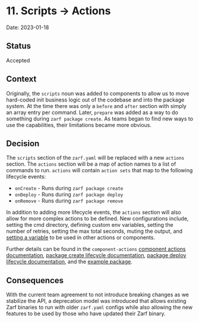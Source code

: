# 11. Scripts -> Actions

Date: 2023-01-18

## Status

Accepted

## Context

Originally, the `scripts` noun was added to components to allow us to move hard-coded init business logic out of the codebase and into the package system. At the time there was only a `before` and `after` section with simply an array entry per command. Later, `prepare` was added as a way to do something during `zarf package create`. As teams began to find new ways to use the capabilities, their limitations became more obvious.

## Decision

The `scripts` section of the `zarf.yaml` will be replaced with a new `actions` section. The `actions` section will be a map of action names to a list of commands to run. `actions` will contain `action sets` that map to the following lifecycle events:

- `onCreate` - Runs during `zarf package create`
- `onDeploy` - Runs during `zarf package deploy`
- `onRemove` - Runs during `zarf package remove`

In addition to adding more lifecycle events, the `actions` section will also allow for more complex actions to be defined. New configurations include, setting the cmd directory, defining custom env variables, setting the number of retries, setting the max total seconds, muting the output, and [setting a variable](../docs/3-create-a-zarf-package/6-component-actions.md#creating-dynamic-variables-from-actions) to be used in other actions or components.

Further details can be found in the `component-actions` [component actions documentation](../docs/3-create-a-zarf-package/6-component-actions.md), [package create lifecycle documentation](../docs/3-create-a-zarf-package/5-package-create-lifecycle.md), [package deploy lifecycle documentation](../docs/4-deploy-a-zarf-package/1-package-deploy-lifecycle.md), and the [example package](../examples/component-actions/README.md).

## Consequences

With the current team agreement to not introduce breaking changes as we stabilize the API, a deprecation model was introduced that allows existing Zarf binaries to run with older `zarf.yaml` configs while also allowing the new features to be used by those who have updated their Zarf binary.
